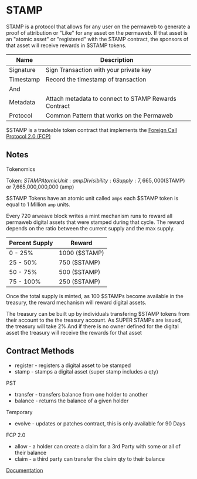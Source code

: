 # STAMP 

STAMP is a protocol that allows for any user on the permaweb to generate a proof of attribution or "Like" for any asset on the permaweb. If that asset is an "atomic asset" or "registered" with the STAMP contract, the sponsors of that asset will receive rewards in $STAMP tokens.

| Name | Description |
| ---- | ----------- |
| Signature | Sign Transaction with your private key |
| Timestamp | Record the timestamp of transaction |
| And |  |
| Metadata | Attach metadata to connect to STAMP Rewards Contract |
| Protocol | Common Pattern that works on the Permaweb |


$STAMP is a tradeable token contract that implements the [Foreign Call Protocol 2.0 (FCP)](https://specs.g8way.io/?tx=iXHbTuV7kUR6hQGwNjdnYFxxp5HBIG1b3YI2yy7ws_M) 



## Notes

Tokenomics

Token: $STAMP
Atomic Unit: amp
Divisibility: 6
Supply: 7,665,000 ($STAMP) or  7,665,000,000,000 (amp)

$STAMP Tokens have an atomic unit called `amps` each $STAMP token is equal to 1 Million `amp` units. 

Every 720 arweave block writes a mint mechanism runs to reward all permaweb digital assets that were stamped during that cycle. The reward depends on the ratio between the current supply and the max supply.

| Percent Supply | Reward        |
| -------------- | ------------- |
| 0 - 25%        | 1000 ($STAMP) |
| 25 - 50%       | 750 ($STAMP)  |
| 50 - 75%       | 500 ($STAMP)  |
| 75 - 100%      | 250 ($STAMP)  |

Once the total supply is minted, as 100 $STAMPs become available in the treasury, the reward mechanism will reward digital assets.

The treasury can be built up by individuals transfering $STAMP tokens from their account to the the treasury account.
As SUPER STAMPs are issued, the treasury will take 2%
And if there is no owner defined for the digital asset the treasury will receive the rewards for that asset

## Contract Methods

* register - registers a digital asset to be stamped
* stamp - stamps a digital asset (super stamp includes a qty)

PST 

* transfer - transfers balance from one holder to another
* balance - returns the balance of a given holder

Temporary

* evolve - updates or patches contract, this is only available for 90 Days

FCP 2.0 

* allow - a holder can create a claim for a 3rd Party with some or all of their balance
* claim - a third party can transfer the claim qty to their balance

[Documentation](https://stamps.g8way.io)